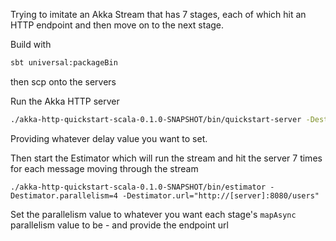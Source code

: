 Trying to imitate an Akka Stream that has 7 stages, each of which hit an HTTP endpoint and then move on to the next stage.

Build with 

```bash
sbt universal:packageBin
```

then scp onto the servers

Run the Akka HTTP server

```bash
./akka-http-quickstart-scala-0.1.0-SNAPSHOT/bin/quickstart-server -Destimator.server.delay="1 send"
```

Providing whatever delay value you want to set.

Then start the Estimator which will run the stream and hit the server 7 times for each message moving through the stream

```
./akka-http-quickstart-scala-0.1.0-SNAPSHOT/bin/estimator -Destimator.parallelism=4 -Destimator.url="http://[server]:8080/users"
```

Set the parallelism value to whatever you want each stage's `mapAsync` parallelism value to be - and provide the endpoint url